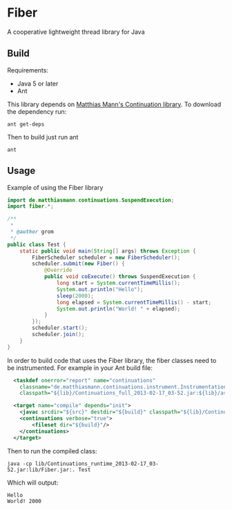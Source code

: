 Fiber
=====

A cooperative lightweight thread library for Java

Build
-----
Requirements:
* Java 5 or later
* Ant

This library depends on [Matthias Mann's Continuation library](http://www.matthiasmann.de/content/view/24/26/). To download the dependency run:
```
ant get-deps
```

Then to build just run ant
```
ant
```

Usage
-----
Example of using the Fiber library
```java
import de.matthiasmann.continuations.SuspendExecution;
import fiber.*;

/**
 *
 * @author grom
 */
public class Test {
    static public void main(String[] args) throws Exception {
        FiberScheduler scheduler = new FiberScheduler();
        scheduler.submit(new Fiber() {
            @Override
            public void coExecute() throws SuspendExecution {
                long start = System.currentTimeMillis();
                System.out.println("Hello");
                sleep(2000);
                long elapsed = System.currentTimeMillis() - start;
                System.out.println("World! " + elapsed);
            }
        });
        scheduler.start();
        scheduler.join();
    }
}
```

In order to build code that uses the Fiber library, the fiber classes need to be
instrumented. For example in your Ant build file:
```xml
  <taskdef onerror="report" name="continuations"
    classname="de.matthiasmann.continuations.instrument.InstrumentationTask"
    classpath="${lib}/Continuations_full_2013-02-17_03-52.jar:${lib}/asm-all-4.2.jar"/>

  <target name="compile" depends="init">
    <javac srcdir="${src}" destdir="${build}" classpath="${lib}/Continuations_runtime_2013-02-17_03-52.jar"/>
    <continuations verbose="true">
        <fileset dir="${build}"/>
    </continuations>
  </target>
```

Then to run the compiled class:
```
java -cp lib/Continuations_runtime_2013-02-17_03-52.jar:lib/Fiber.jar:. Test
```

Which will output:
```
Hello
World! 2000
```
